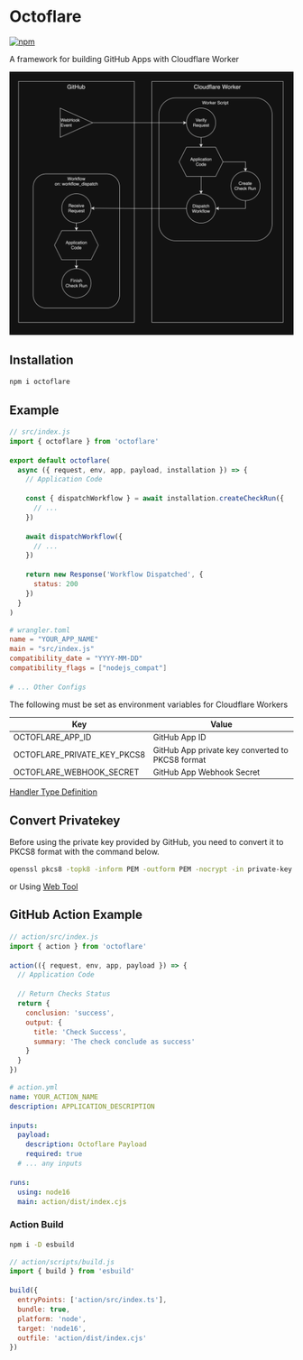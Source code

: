 # Octoflare

[![npm](https://img.shields.io/npm/v/octoflare)](https://npmjs.com/package/octoflare)

A framework for building GitHub Apps with Cloudflare Worker

![workflow](./docs/workflow.png)

## Installation

```sh
npm i octoflare
```

## Example

```js
// src/index.js
import { octoflare } from 'octoflare'

export default octoflare(
  async ({ request, env, app, payload, installation }) => {
    // Application Code

    const { dispatchWorkflow } = await installation.createCheckRun({
      // ...
    })

    await dispatchWorkflow({
      // ...
    })

    return new Response('Workflow Dispatched', {
      status: 200
    })
  }
)
```

```toml
# wrangler.toml
name = "YOUR_APP_NAME"
main = "src/index.js"
compatibility_date = "YYYY-MM-DD"
compatibility_flags = ["nodejs_compat"]

# ... Other Configs

```

The following must be set as environment variables for Cloudflare Workers

| Key                         | Value                                            |
| --------------------------- | ------------------------------------------------ |
| OCTOFLARE_APP_ID            | GitHub App ID                                    |
| OCTOFLARE_PRIVATE_KEY_PKCS8 | GitHub App private key converted to PKCS8 format |
| OCTOFLARE_WEBHOOK_SECRET    | GitHub App Webhook Secret                        |

[Handler Type Definition](./src/types/OctoflareHandler.ts)

## Convert Privatekey

Before using the private key provided by GitHub, you need to convert it to PKCS8 format with the command below.

```sh
openssl pkcs8 -topk8 -inform PEM -outform PEM -nocrypt -in private-key.pem -out private-key-pkcs8.key
```

or Using [Web Tool](https://decoder.link/rsa_converter)

## GitHub Action Example

```js
// action/src/index.js
import { action } from 'octoflare'

action(({ request, env, app, payload }) => {
  // Application Code

  // Return Checks Status
  return {
    conclusion: 'success',
    output: {
      title: 'Check Success',
      summary: 'The check conclude as success'
    }
  }
})
```

```yml
# action.yml
name: YOUR_ACTION_NAME
description: APPLICATION_DESCRIPTION

inputs:
  payload:
    description: Octoflare Payload
    required: true
  # ... any inputs

runs:
  using: node16
  main: action/dist/index.cjs
```

### Action Build

```sh
npm i -D esbuild
```

```js
// action/scripts/build.js
import { build } from 'esbuild'

build({
  entryPoints: ['action/src/index.ts'],
  bundle: true,
  platform: 'node',
  target: 'node16',
  outfile: 'action/dist/index.cjs'
})
```
